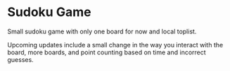 # Sudoku Game
Small sudoku game with only one board for now and local toplist.

Upcoming updates include a small change in the way you interact with the board, more boards, 
and point counting based on time and incorrect guesses.
